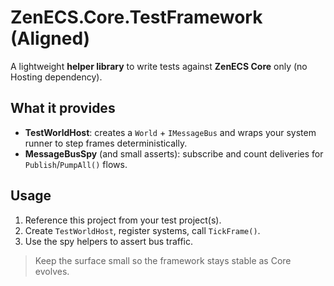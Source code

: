# ZenECS.Core.TestFramework (Aligned)

A lightweight **helper library** to write tests against **ZenECS Core** only (no Hosting dependency).

## What it provides
- **TestWorldHost**: creates a `World` + `IMessageBus` and wraps your system runner to step frames deterministically.
- **MessageBusSpy** (and small asserts): subscribe and count deliveries for `Publish`/`PumpAll()` flows.

## Usage
1. Reference this project from your test project(s).
2. Create `TestWorldHost`, register systems, call `TickFrame()`.
3. Use the spy helpers to assert bus traffic.

> Keep the surface small so the framework stays stable as Core evolves.
